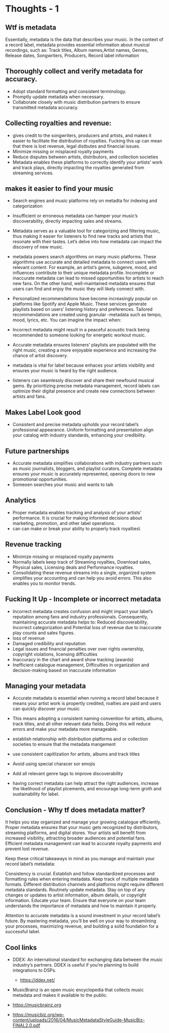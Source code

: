# Thoughts - 1

## Wtf is metadata
Essentially, metadata is the data that describes your music. In the context of a record label, metadata provides essential information about musical recordings, such as:
Track titles, Album names,Artist names, Genres, Release dates, Songwriters, Producers, Record label information


## Thoroughly collect and verify metadata for accuracy.
- Adopt standard formatting and consistent terminology.
- Promptly update metadata when necessary.
- Collaborate closely with music distribution partners to ensure transmitted metadata accuracy.

## Collecting royalties and revenue:
- gives credit to the songwriters, producers and artists, and makes it easier to facilitate the distribution of royalties. Fucking this up can mean that there is lost revenue, legal distbutes and financial issues.
- Minimize missing or misplaced royalty payments
- Reduce disputes between artists, distributors, and collection societies
- Metadata enables these platforms to correctly identify your artists’ work and track plays, directly impacting the royalties generated from streaming services.

## makes it easier to find your music

- Search engines and music platforms rely on metadta for indexing and categorization

- Insufficient or erroneous metadata can hamper your music’s discoverability, directly impacting sales and streams.

- Metadata serves as a valuable tool for categorizing and filtering music, thus making it easier for listeners to find new tracks and artists that resonate with their tastes. Let’s delve into how metadata can impact the discovery of new music.

- metadata powers search algorithms on many music platforms. These algorithms use accurate and detailed metadata to connect users with relevant content. For example, an artist’s genre, subgenre, mood, and influences contribute to their unique metadata profile. Incomplete or inaccurate metadata can lead to missed opportunities for artists to reach new fans. On the other hand, well-maintained metadata ensures that users can find and enjoy the music they will likely connect with.

- Personalized recommendations have become increasingly popular on platforms like Spotify and Apple Music. These services generate playlists based on users’ listening history and preferences. Tailored recommendations are created using granular -metadata such as tempo, mood, lyrics, etc. You can imagine the impact when:

- Incorrect metadata might result in a peaceful acoustic track being recommended to someone looking for energetic workout music.
  
- Accurate metadata ensures listeners’ playlists are populated with the right music, creating a more enjoyable experience and increasing the chance of artist discovery.

- metadata is vital for label because enhaces your artists visibility and ensures your music is heard by the right audience.
  
- listeners can seamlessly discover and share their newfound musical gems. By prioritizing precise metadata management, record labels can optimize their digital presence and create new connections between artists and fans.


## Makes Label Look good
- Consistent and precise metadata upholds your record label’s professional appearance. Uniform formatting and presentation align your catalog with industry standards, enhancing your credibility.

## Future partnerships
 - Accurate metadata simplifies collaborations with industry partners such as music journalists, bloggers, and playlist curators. Complete metadata ensures your music is accurately represented, opening doors to new promotional opportunities.
 - Someoen searches your music and wants to talk

## Analytics
-  Proper metadata enables tracking and analysis of your artists' performance. It is crucial for making informed decisions about marketing, promotion, and other label operations.
-  can can make or break your ability to properly track royalties\

## Revenue tracking 
- Minimize missing or misplaced royalty payments
- Normally labels keep track of Streaming royalties, Download sales, Physical sales, Licensing deals and Performance royalties.
- Consolidating these revenue streams into a single, organized system simplifies your accounting and can help you avoid errors. This also enables you to monitor trends.





## Fucking It Up - Incomplete or incorrect metadata 
- Incorrect metadata creates confusion and might impact your label’s reputation among fans and industry professionals. Consequently, maintaining accurate metadata helps to: Reduced discoverability, Incorrect categorization and Potential loss of revenue due to inaccurate play counts and sales figures.
- loss of revenue
- Damaged credibility and reputation
- Legal issues and financial penalties over over rights ownership, copyright violations, licensing difficulties
- Inaccuracy in the chart and award show tracking (awards)
- Inefficient catalogue management, Difficulties in organization and decision-making based on inaccurate information

## Managing your metadata 
- Accurate metadata is essential when running a record label because it means your artist work is propertly credited, roalties are paid and users can quickly discover your music
- This means adopting a consistent naming convention for artists, albums, track titles, and all other relevant data fields. Doing this will reduce errors and make your metadata more manageable.
- establish relationship with distribution platforms and or collection societies to ensure that the metadata mangement
- use consistent capitlization for artists, albums and track titles
- Avoid using special characer sor emojis
- Add all relevant genre tags to improve discoverability

- having correct metadata can help attract the right audiences, increase the likelihood of playlist plcements, and encourage long-term groth and sustainability for label.

## Conclusion - Why tf does metadata matter? 
It helps you stay organized and manage your growing catalogue efficiently. Proper metadata ensures that your music gets recognized by distributors, streaming platforms, and digital stores. Your artists will benefit from increased visibility, attracting broader audiences and potential fans. Efficient metadata management can lead to accurate royalty payments and prevent lost revenue.

Keep these critical takeaways in mind as you manage and maintain your record label’s metadata:

Consistency is crucial. Establish and follow standardized processes and formatting rules when entering metadata. Keep track of multiple metadata formats. Different distribution channels and platforms might require different metadata standards. Routinely update metadata. Stay on top of any changes or updates to artist information, album details, or copyright information. Educate your team. Ensure that everyone on your team understands the importance of metadata and how to maintain it properly.

Attention to accurate metadata is a sound investment in your record label’s future. By mastering metadata, you’ll be well on your way to streamlining your processes, maximizing revenue, and building a solid foundation for a successful label.


## Cool links 
- DDEX: An international standard for exchanging data between the music industry’s partners. DDEX is useful if you’re planning to build integrations to DSPs.
  -  https://ddex.net/
- MusicBrainz is an open music encyclopedia that collects music metadata and makes it available to the public.
- https://musicbrainz.org

- https://musicbiz.org/wp-content/uploads/2016/04/MusicMetadataStyleGuide-MusicBiz-FINAL2.0.pdf

